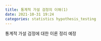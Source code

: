 ```yaml
---
title: 통계적 가설 검정의 이해(1)
date: 2021-10-31 19:24
categories: statistics hypothesis_testing
---
```


통계적 가설 검정에 대한 이론 정리 예정

